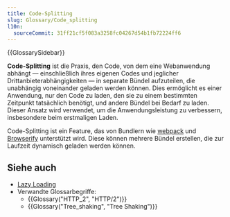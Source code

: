 ```yaml
---
title: Code-Splitting
slug: Glossary/Code_splitting
l10n:
  sourceCommit: 31ff21cf5f083a3258fc04267d54b1fb72224ff6
---
```


{{GlossarySidebar}}

**Code-Splitting** ist die Praxis, den Code, von dem eine Webanwendung abhängt — einschließlich ihres eigenen Codes und jeglicher Drittanbieterabhängigkeiten — in separate Bündel aufzuteilen, die unabhängig voneinander geladen werden können. Dies ermöglicht es einer Anwendung, nur den Code zu laden, den sie zu einem bestimmten Zeitpunkt tatsächlich benötigt, und andere Bündel bei Bedarf zu laden. Dieser Ansatz wird verwendet, um die Anwendungsleistung zu verbessern, insbesondere beim erstmaligen Laden.

Code-Splitting ist ein Feature, das von Bundlern wie [webpack](https://webpack.js.org/) und [Browserify](https://browserify.org/) unterstützt wird. Diese können mehrere Bündel erstellen, die zur Laufzeit dynamisch geladen werden können.

## Siehe auch

- [Lazy Loading](/de/docs/Web/Performance/Guides/Lazy_loading)
- Verwandte Glossarbegriffe:
  - {{Glossary("HTTP_2", "HTTP/2")}}
  - {{Glossary("Tree_shaking", "Tree Shaking")}}
